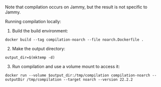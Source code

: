 Note that compilation occurs on Jammy, but the result is not specific to Jammy.

Running compilation locally:

1. Build the build environment:
```shell
docker build --tag compilation-noarch --file noarch.Dockerfile .
```

2. Make the output directory:
```shell
output_dir=$(mktemp -d)
```

3. Run compilation and use a volume mount to access it:
```shell
docker run --volume $output_dir:/tmp/compilation compilation-noarch --outputDir /tmp/compilation --target noarch --version 22.2.2
```
